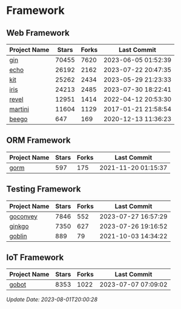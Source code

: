 # Framework

## Web Framework
| Project Name | Stars | Forks | Last Commit |
| ------------ | ----- | ----- | ----------- |
| [gin](https://github.com/gin-gonic/gin) | 70455 | 7620 | 2023-06-05 01:52:39 |
| [echo](https://github.com/labstack/echo) | 26192 | 2162 | 2023-07-22 20:47:35 |
| [kit](https://github.com/go-kit/kit) | 25262 | 2434 | 2023-05-29 21:23:33 |
| [iris](https://github.com/kataras/iris) | 24213 | 2485 | 2023-07-30 18:22:41 |
| [revel](https://github.com/revel/revel) | 12951 | 1414 | 2022-04-12 20:53:30 |
| [martini](https://github.com/go-martini/martini) | 11604 | 1129 | 2017-01-21 21:58:54 |
| [beego](https://github.com/astaxie/beego) | 647 | 169 | 2020-12-13 11:36:23 |

## ORM Framework
| Project Name | Stars | Forks | Last Commit |
| ------------ | ----- | ----- | ----------- |
| [gorm](https://github.com/jinzhu/gorm) | 597 | 175 | 2021-11-20 01:15:37 |

## Testing Framework
| Project Name | Stars | Forks | Last Commit |
| ------------ | ----- | ----- | ----------- |
| [goconvey](https://github.com/smartystreets/goconvey) | 7846 | 552 | 2023-07-27 16:57:29 |
| [ginkgo](https://github.com/onsi/ginkgo) | 7350 | 627 | 2023-07-26 19:16:52 |
| [goblin](https://github.com/franela/goblin) | 889 | 79 | 2021-10-03 14:34:22 |

## IoT Framework
| Project Name | Stars | Forks | Last Commit |
| ------------ | ----- | ----- | ----------- |
| [gobot](https://github.com/hybridgroup/gobot) | 8353 | 1022 | 2023-07-07 07:09:02 |

*Update Date: 2023-08-01T20:00:28*
